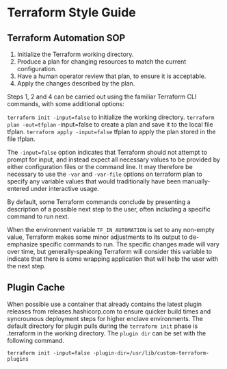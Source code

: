 # Terraform Style Guide

## Terraform Automation SOP

1. Initialize the Terraform working directory.
2. Produce a plan for changing resources to match the current configuration.
3. Have a human operator review that plan, to ensure it is acceptable.
4. Apply the changes described by the plan.

Steps 1, 2 and 4 can be carried out using the familiar Terraform CLI commands, with some additional options:

`terraform init -input=false` to initialize the working directory.
`terraform plan -out=tfplan` -input=false to create a plan and save it to the local file tfplan.
`terraform apply -input=false` tfplan to apply the plan stored in the file tfplan.

The `-input=false` option indicates that Terraform should not attempt to prompt for input, and instead expect all necessary values to be provided by either configuration files or the command line. It may therefore be necessary to use the `-var` and `-var-file` options on terraform plan to specify any variable values that would traditionally have been manually-entered under interactive usage.

By default, some Terraform commands conclude by presenting a description of a possible next step to the user, often including a specific command to run next.

When the environment variable `TF_IN_AUTOMATION` is set to any non-empty value, Terraform makes some minor adjustments to its output to de-emphasize specific commands to run. The specific changes made will vary over time, but generally-speaking Terraform will consider this variable to indicate that there is some wrapping application that will help the user with the next step.

## Plugin Cache

When possible use a container that already contains the latest plugin releases from releases.hashicorp.com to ensure quicker build times and syncrounous deployment steps for higher enclave environments. The default directory for plugin pulls during the `terraform init` phase is .terraform in the working directory. The `plugin dir` can be set with the following command.

`terraform init -input=false -plugin-dir=/usr/lib/custom-terraform-plugins`
